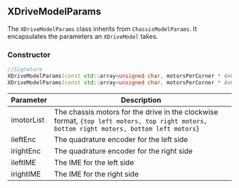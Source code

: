 ## XDriveModelParams

The `XDriveModelParams` class inherits from `ChassisModelParams`. It encapsulates the parameters an `XDriveModel` takes.

### Constructor
```c++
//Signature
XDriveModelParams(const std::array<unsigned char, motorsPerCorner * 4>& imotorList, const QuadEncoder& ileftEnc, const QuadEncoder& irightEnc):
XDriveModelParams(const std::array<unsigned char, motorsPerCorner * 4>& imotorList, const IME& ileftIME, const IME& irightIME)
```

Parameter | Description
----------|------------
imotorList | The chassis motors for the drive in the clockwise format, `{top left motors, top right motors, bottom right motors, bottom left motors}`
ileftEnc | The quadrature encoder for the left side
irightEnc | The quadrature encoder for the right side
ileftIME | The IME for the left side
irightIME | The IME for the right side
